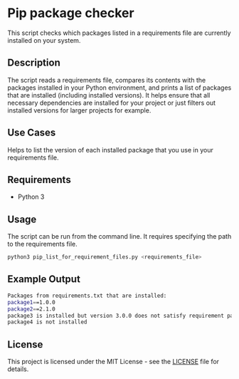 # Pip package checker

This script checks which packages listed in a requirements file are currently installed on your system.

## Description

The script reads a requirements file, compares its contents with the packages installed in your Python environment, and prints a list of packages that are installed (including installed versions). It helps ensure that all necessary dependencies are installed for your project or just filters out installed versions for larger projects for example.

## Use Cases

Helps to list the version of each installed package that you use in your requirements file.

## Requirements

- Python 3

## Usage

The script can be run from the command line. It requires specifying the path to the requirements file.

```sh
python3 pip_list_for_requirement_files.py <requirements_file>
```

## Example Output

```sh
Packages from requirements.txt that are installed:
package1==1.0.0
package2==2.1.0
package3 is installed but version 3.0.0 does not satisfy requirement package3>=3.0.1
package4 is not installed
```

## License

This project is licensed under the MIT License - see the [LICENSE](../LICENSE) file for details.
